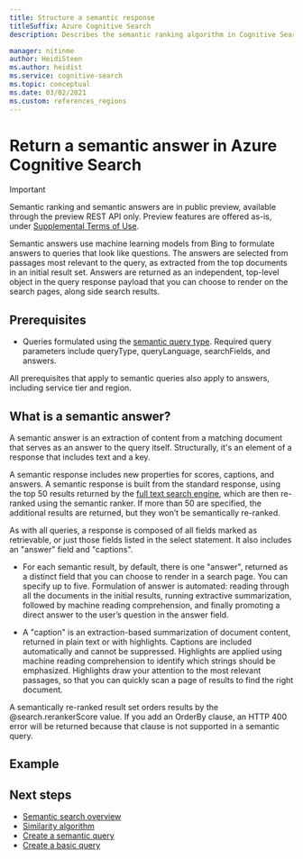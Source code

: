 ```yaml
---
title: Structure a semantic response
titleSuffix: Azure Cognitive Search
description: Describes the semantic ranking algorithm in Cognitive Search and how to structure 'semantic answers' and 'semantic captions' from a result set.

manager: nitinme
author: HeidiSteen
ms.author: heidist
ms.service: cognitive-search
ms.topic: conceptual
ms.date: 03/02/2021
ms.custom: references_regions
---
```


# Return a semantic answer in Azure Cognitive Search

> [!IMPORTANT]
> Semantic ranking and semantic answers are in public preview, available through the preview REST API only. Preview features are offered as-is, under [Supplemental Terms of Use](https://azure.microsoft.com/support/legal/preview-supplemental-terms/).

Semantic answers use machine learning models from Bing to formulate answers to queries that look like questions. The answers are selected from passages most relevant to the query, as extracted from the top documents in an initial result set. Answers are returned as an independent, top-level object in the query response payload that you can choose to render on the search pages, along side search results.

<!-- Semantic ranking improves the precision of search results by reranking the top matches using a semantic ranking model trained for queries expressed in natural language as opposed to keywords.

This article describes the semantic ranking algorithm and how a semantic response is shaped. A response includes captions, both in plain text and with highlights, and answers (optional).

+ Semantic captions are text passages relevant to the query extracted from the search results. They can help to summarize a result when individual content fields are too large for the results page. Captions feature semantic highlights, allowing users to quickly skim query results to find the most relevant documents thus improving overall user experience. -->

## Prerequisites

+ Queries formulated using the [semantic query type](semantic-how-to-query-request.md). Required query parameters include queryType, queryLanguage, searchFields, and answers. 

All prerequisites that apply to semantic queries also apply to answers, including service tier and region.

## What is a semantic answer?

A semantic answer is an extraction of content from a matching document that serves as an answer to the query itself. Structurally, it's an element of a response that includes text and a key.

A semantic response includes new properties for scores, captions, and answers. A semantic response is built from the standard response, using the top 50 results returned by the [full text search engine](search-lucene-query-architecture.md), which are then re-ranked using the semantic ranker. If more than 50 are specified, the additional results are returned, but they won’t be semantically re-ranked.

As with all queries, a response is composed of all fields marked as retrievable, or just those fields listed in the select statement. It also includes an "answer" field and "captions".

+ For each semantic result, by default, there is one "answer", returned as a distinct field that you can choose to render in a search page. You can specify up to five. Formulation of answer is automated: reading through all the documents in the initial results, running extractive summarization, followed by machine reading comprehension, and finally promoting a direct answer to the user’s question in the answer field.

+ A "caption" is an extraction-based summarization of document content, returned in plain text or with highlights. Captions are included automatically and cannot be suppressed. Highlights are applied using machine reading comprehension to identify which strings should be emphasized. Highlights draw your attention to the most relevant passages, so that you can quickly scan a page of results to find the right document.

A semantically re-ranked result set orders results by the @search.rerankerScore value. If you add an OrderBy clause, an HTTP 400 error will be returned because that clause is not supported in a semantic query.

## Example


## Next steps

+ [Semantic search overview](semantic-search-overview.md)
+ [Similarity algorithm](index-ranking-similarity.md)
+ [Create a semantic query](semantic-how-to-query-request.md)
+ [Create a basic query](search-query-create.md)